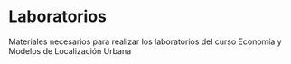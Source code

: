 # Laboratorios
Materiales necesarios para realizar los laboratorios del curso Economía y Modelos de Localización Urbana
